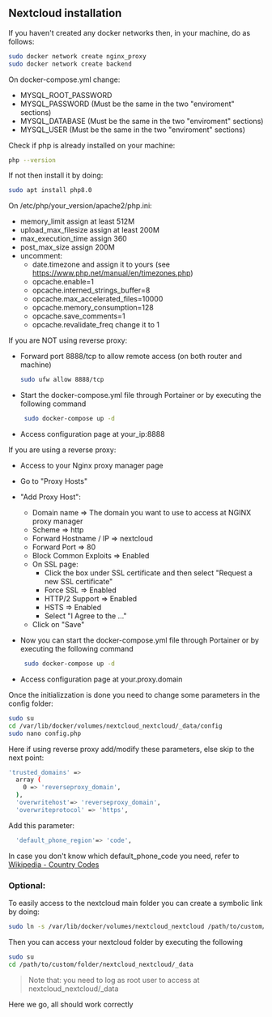 ## Nextcloud installation

If you haven't created any docker networks then, in your machine, do as follows:

```sh
sudo docker network create nginx_proxy
sudo docker network create backend
``` 

On docker-compose.yml change:
- MYSQL_ROOT_PASSWORD 
- MYSQL_PASSWORD (Must be the same in the two "enviroment" sections)
- MYSQL_DATABASE (Must be the same in the two "enviroment" sections)
- MYSQL_USER (Must be the same in the two "enviroment" sections)

Check if php is already installed on your machine:

```sh
php --version
```

If not then install it by doing:

```sh
sudo apt install php8.0
```

On /etc/php/your_version/apache2/php.ini:
- memory_limit assign at least 512M
- upload_max_filesize assign at least 200M
- max_execution_time assign 360
- post_max_size assign 200M
- uncomment:
    - date.timezone and assign it to yours (see https://www.php.net/manual/en/timezones.php)
    - opcache.enable=1
    - opcache.interned_strings_buffer=8
    - opcache.max_accelerated_files=10000
    - opcache.memory_consumption=128
    - opcache.save_comments=1
    - opcache.revalidate_freq change it to 1

If you are NOT using reverse proxy:
- Forward port 8888/tcp to allow remote access (on both router and machine)

    ```sh
    sudo ufw allow 8888/tcp
    ```

- Start the docker-compose.yml file through Portainer or by executing the following command

   ```sh
    sudo docker-compose up -d
    ```

- Access configuration page at your_ip:8888
   
If you are using a reverse proxy:
- Access to your Nginx proxy manager page
- Go to "Proxy Hosts"
- "Add Proxy Host":
  - Domain name => The domain you want to use to access at NGINX proxy manager
  - Scheme => http
  - Forward Hostname / IP => nextcloud
  - Forward Port => 80
  - Block Common Exploits => Enabled
  - On SSL page:
    - Click the box under SSL certificate and then select "Request a new SSL certificate"
    - Force SSL => Enabled
    - HTTP/2 Support => Enabled
    - HSTS => Enabled
    - Select "I Agree to the ..."
  - Click on "Save"
        
 - Now you can start the docker-compose.yml file through Portainer or by executing the following command

   ```sh
    sudo docker-compose up -d
    ```
        
 - Access configuration page at your.proxy.domain
     
Once the initializzation is done you need to change some parameters in the config folder:
   
```sh
sudo su
cd /var/lib/docker/volumes/nextcloud_nextcloud/_data/config
sudo nano config.php
```

Here if using reverse proxy add/modify these parameters, else skip to the next point:
   
```sh
'trusted_domains' => 
  array (
    0 => 'reverseproxy_domain',
  ),
  'overwritehost'=> 'reverseproxy_domain',
  'overwriteprotocol' => 'https',
```

Add this parameter:
```sh
  'default_phone_region'=> 'code',
```
   
   In case you don't know which default_phone_code you need, refer to [Wikipedia - Country Codes](https://en.wikipedia.org/wiki/ISO_3166-1_alpha-2#Officially_assigned_code_elements)
   
### Optional:

To easily access to the nextcloud main folder you can create a symbolic link by doing:

```sh
sudo ln -s /var/lib/docker/volumes/nextcloud_nextcloud /path/to/custom/folder
```

Then you can access your nextcloud folder by executing the following

```sh
sudo su
cd /path/to/custom/folder/nextcloud_nextcloud/_data
```

> Note that:
> you need to log as root user to access at nextcloud_nextcloud/_data


Here we go, all should work correctly
